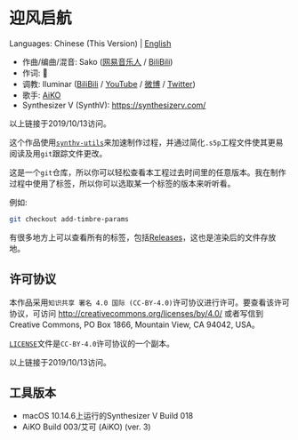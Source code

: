 # 迎风启航

Languages: Chinese (This Version) | [English](/README.en.md)

* 作曲/编曲/混音: Sako ([网易音乐人](https://music.163.com/user/home?id=264455988) /
                      [BiliBili](https://space.bilibili.com/3273488))
* 作词: 🌆
* 调教: Iluminar ([BiliBili](https://space.bilibili.com/423002751) /
                 [YouTube](https://www.youtube.com/channel/UCj3FBNHT6DYGN43a3oByBgg) /
                 [微博](https://www.weibo.com/u/7101455932) /
                 [Twitter](https://twitter.com/iluminar_yi))
* 歌手: [AiKO](https://synthv.fandom.com/wiki/AiKO)
* Synthesizer V (SynthV): https://synthesizerv.com/

以上链接于2019/10/13访问。

这个作品使用[`synthv-utils`](https://github.com/iluminar-yi/synthv-utils)来加速制作过程，并通过简化`.s5p`工程文件使其更易阅读及用`git`跟踪文件更改。

这是一个`git`仓库，所以你可以轻松查看本工程过去时间里的任意版本。我在制作过程中使用了标签，所以你可以选取某一个标签的版本来听听看。

例如:
```bash
git checkout add-timbre-params
```
有很多地方上可以查看所有的标签，包括[Releases](https://github.com/iluminar-yi/synthv-song-template/releases)，这也是渲染后的文件存放地。

## 许可协议
本作品采用`知识共享 署名 4.0 国际 (CC-BY-4.0)`许可协议进行许可。要查看该许可协议，可访问
http://creativecommons.org/licenses/by/4.0/ 或者写信到
Creative Commons, PO Box 1866, Mountain View, CA 94042, USA。

[`LICENSE`](/LICENSE)文件是`CC-BY-4.0`许可协议的一个副本。 

以上链接于2019/10/13访问。

## 工具版本
* macOS 10.14.6上运行的Synthesizer V Build 018
* AiKO Build 003/艾可 (AiKO) (ver. 3)
